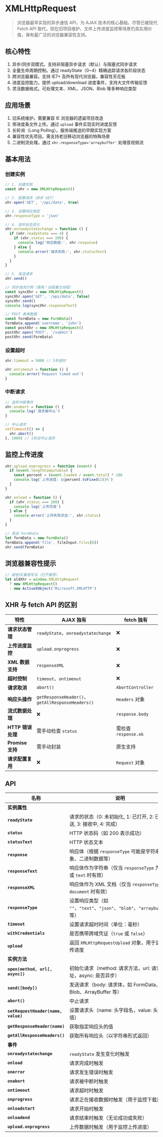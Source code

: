 # XMLHttpRequest

> 浏览器最早实现的异步通信 API，为 AJAX 技术的核心基础。尽管已被现代 Fetch API
> 取代，但在旧项目维护、文件上传进度监控等场景仍具实用价值，保有最广泛的浏览器兼容性支持。

## 核心特性

1. 异步/同步双模式。支持非阻塞异步请求（默认）与阻塞式同步请求
2. 全量生命周期控制。通过 readyState（0~4）精确追踪请求各阶段状态
3. 跨浏览器兼容。支持 IE7+ 及所有现代浏览器，兼容性天花板
4. 进度监控能力。提供 upload/download 进度事件，支持大文件传输反馈
5. 灵活数据格式。可处理文本、XML、JSON、Blob 等多种响应类型

## 应用场景

1. 旧系统维护。需要兼容 IE 浏览器的遗留项目改造
2. 带进度条文件上传。通过 `upload` 事件实现实时进度反馈
3. 长轮询（Long Polling）。服务端推送的早期实现方案
4. 兼容性优先项目。需支持老旧移动浏览器的特殊场景
5. 二进制流处理。通过 `xhr.responseType='arraybuffer'` 处理音视频流

## 基本用法

### 创建实例

```js
// 1. 创建实例
const xhr = new XMLHttpRequest()

// 2. 配置请求（异步 GET）
xhr.open('GET', '/api/data', true)

// 3. 设置响应类型
xhr.responseType = 'json'

// 4. 监听状态变化
xhr.onreadystatechange = function () {
  if (xhr.readyState === 4) {
    if (xhr.status === 200) {
      console.log('响应数据:', xhr.response)
    } else {
      console.error('请求失败:', xhr.statusText)
    }
  }
}

// 5. 发送请求
xhr.send()

// 同步请求示例（慎用！会阻塞主线程）
const syncXhr = new XMLHttpRequest()
syncXhr.open('GET', '/api/data', false)
syncXhr.send()
console.log(syncXhr.responseText)

// POST 表单数据
const formData = new FormData()
formData.append('username', 'john')
const postXhr = new XMLHttpRequest()
postXhr.open('POST', '/submit')
postXhr.send(formData)
```

### 设置超时

```js
xhr.timeout = 5000 // 5秒超时

xhr.ontimeout = function () {
  console.error('Request timed out')
}
```

### 中断请求

```js
// 监听中断事件
xhr.onabort = function () {
  console.log('请求被中止')
}

// 中止请求
setTimeout(() => {
  xhr.abort()
}, 1000) // 1秒后中止请求
```

## 监控上传进度

```js
xhr.upload.onprogress = function (event) {
  if (event.lengthComputable) {
    const percent = (event.loaded / event.total) * 100
    console.log(`上传进度: ${percent.toFixed(2)}%`)
  }
}

xhr.onload = function () {
  if (xhr.status === 200) {
    console.log('上传完成')
  } else {
    console.error('上传失败状态:', xhr.status)
  }
}

// 发送 FormData
let formData = new FormData()
formData.append('file', fileInput.files[0])
xhr.send(formData)
```

## 浏览器兼容性提示

```js
// 超老IE兼容写法（已不推荐）
let oldXhr = window.XMLHttpRequest
  ? new XMLHttpRequest()
  : new ActiveXObject('Microsoft.XMLHTTP')
```

## XHR 与 fetch API 的区别

| 特性              | AJAX 独有                                        | fetch 独有           |
| ----------------- | ------------------------------------------------ | -------------------- |
| **请求状态管理**  | `readyState`、`onreadystatechange`               | ❌                   |
| **上传进度监控**  | `upload.onprogress`                              | ❌                   |
| **XML 数据支持**  | `responseXML`                                    | ❌                   |
| **超时控制**      | `timeout`、`ontimeout`                           | ❌                   |
| **请求取消**      | `abort()`                                        | `AbortController`    |
| **响应头操作**    | `getResponseHeader()`、`getAllResponseHeaders()` | `Headers` 对象       |
| **流式数据处理**  | ❌                                               | `response.body`      |
| **HTTP 错误处理** | 需手动检查 `status`                              | 需检查 `response.ok` |
| **Promise 支持**  | 需手动封装                                       | 原生支持             |
| **请求配置复用**  | ❌                                               | `Request` 对象       |

## API

| 名称                                | 说明                                                                      |
| ----------------------------------- | ------------------------------------------------------------------------- |
| **实例属性**                        |                                                                           |
| **`readyState`**                    | 请求的状态（0: 未初始化, 1: 已打开, 2: 已发送, 3: 接收中, 4: 完成）       |
| **`status`**                        | HTTP 状态码（如 200 表示成功）                                            |
| **`statusText`**                    | HTTP 状态文本                                                             |
| **`response`**                      | 响应体（根据 `responseType` 可能是字符串、对象、二进制数据等）            |
| **`responseText`**                  | 响应体作为字符串（仅当 `responseType` 为 `""` 或 `text` 时有效）          |
| **`responseXML`**                   | 响应体作为 XML 文档（仅当 `responseType` 为 `document` 时有效）           |
| **`responseType`**                  | 设置响应类型（如 `""`、`"text"`、`"json"`、`"blob"`、`"arraybuffer"` 等） |
| **`timeout`**                       | 设置请求超时时间（单位：毫秒）                                            |
| **`withCredentials`**               | 是否携带跨域凭证（`true` 或 `false`）                                     |
| **`upload`**                        | 返回 `XMLHttpRequestUpload` 对象，用于监控上传进度                        |
| **实例方法**                        |                                                                           |
| **`open(method, url[, async])`**    | 初始化请求（method: 请求方法，url: 请求地址，async: 是否异步）            |
| **`send([body])`**                  | 发送请求（body: 请求体，如 FormData、Blob、ArrayBuffer 等）               |
| **`abort()`**                       | 中止请求                                                                  |
| **`setRequestHeader(name, value)`** | 设置请求头（name: 头字段名，value: 头字段值）                             |
| **`getResponseHeader(name)`**       | 获取指定响应头的值                                                        |
| **`getAllResponseHeaders()`**       | 获取所有响应头（以字符串形式返回）                                        |
| **事件**                            |                                                                           |
| **`onreadystatechange`**            | `readyState` 发生变化时触发                                               |
| **`onload`**                        | 请求完成时触发                                                            |
| **`onerror`**                       | 请求发生错误时触发                                                        |
| **`onabort`**                       | 请求被中断时触发                                                          |
| **`ontimeout`**                     | 请求超时时触发                                                            |
| **`onprogress`**                    | 请求正在接收数据时触发（用于监控下载进度）                                |
| **`onloadstart`**                   | 请求开始时触发                                                            |
| **`onloadend`**                     | 请求结束时触发（无论成功或失败）                                          |
| **`upload.onprogress`**             | 上传数据时触发（用于监控上传进度）                                        |

